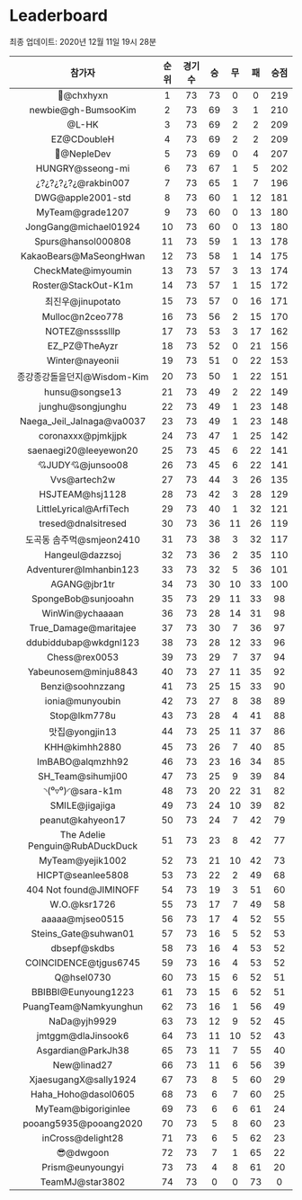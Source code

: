 # Leaderboard
최종 업데이트: 2020년 12월 11일 19시 28분




| 참가자 | 순위 | 경기수 | 승 | 무 | 패 | 승점 |
|:---:|:---:|:---:|:---:|:---:|:---:|:---:|
| 👑@chxhyxn | 1 | 73 | 73 | 0 | 0 | 219 |
| newbie@gh-BumsooKim | 2 | 73 | 69 | 3 | 1 | 210 |
| @L-HK | 3 | 73 | 69 | 2 | 2 | 209 |
| EZ@CDoubleH | 4 | 73 | 69 | 2 | 2 | 209 |
| 💸@NepleDev | 5 | 73 | 69 | 0 | 4 | 207 |
| HUNGRY@sseong-mi | 6 | 73 | 67 | 1 | 5 | 202 |
| ¿?¿?¿?¿?¿@rakbin007 | 7 | 73 | 65 | 1 | 7 | 196 |
| DWG@apple2001-std | 8 | 73 | 60 | 1 | 12 | 181 |
| MyTeam@grade1207 | 9 | 73 | 60 | 0 | 13 | 180 |
| JongGang@michael01924 | 10 | 73 | 60 | 0 | 13 | 180 |
| Spurs@hansol000808 | 11 | 73 | 59 | 1 | 13 | 178 |
| KakaoBears@MaSeongHwan | 12 | 73 | 58 | 1 | 14 | 175 |
| CheckMate@imyoumin | 13 | 73 | 57 | 3 | 13 | 174 |
| Roster@StackOut-K1m | 14 | 73 | 57 | 1 | 15 | 172 |
| 최진우@jinupotato | 15 | 73 | 57 | 0 | 16 | 171 |
| Mulloc@n2ceo778 | 16 | 73 | 56 | 2 | 15 | 170 |
| NOTEZ@nsssslllp | 17 | 73 | 53 | 3 | 17 | 162 |
| EZ_PZ@TheAyzr | 18 | 73 | 52 | 0 | 21 | 156 |
| Winter@nayeonii | 19 | 73 | 51 | 0 | 22 | 153 |
| 종강종강돌을던지@Wisdom-Kim | 20 | 73 | 50 | 1 | 22 | 151 |
| hunsu@songse13 | 21 | 73 | 49 | 2 | 22 | 149 |
| junghu@songjunghu | 22 | 73 | 49 | 1 | 23 | 148 |
| Naega_Jeil_Jalnaga@va0037 | 23 | 73 | 49 | 1 | 23 | 148 |
| coronaxxx@pjmkjjpk | 24 | 73 | 47 | 1 | 25 | 142 |
| saenaegi20@leeyewon20 | 25 | 73 | 45 | 6 | 22 | 141 |
| 💘JUDY💘@junsoo08 | 26 | 73 | 45 | 6 | 22 | 141 |
| Vvs@artech2w | 27 | 73 | 44 | 3 | 26 | 135 |
| HSJTEAM@hsj1128 | 28 | 73 | 42 | 3 | 28 | 129 |
| LittleLyrical@ArfiTech | 29 | 73 | 40 | 1 | 32 | 121 |
| tresed@dnalsitresed | 30 | 73 | 36 | 11 | 26 | 119 |
| 도곡동 솜주먹@smjeon2410 | 31 | 73 | 38 | 3 | 32 | 117 |
| Hangeul@dazzsoj | 32 | 73 | 36 | 2 | 35 | 110 |
| Adventurer@Imhanbin123 | 33 | 73 | 32 | 5 | 36 | 101 |
| AGANG@jbr1tr | 34 | 73 | 30 | 10 | 33 | 100 |
| SpongeBob@sunjooahn | 35 | 73 | 29 | 11 | 33 | 98 |
| WinWin@ychaaaan | 36 | 73 | 28 | 14 | 31 | 98 |
| True_Damage@maritajee | 37 | 73 | 30 | 7 | 36 | 97 |
| ddubiddubap@wkdgnl123 | 38 | 73 | 28 | 12 | 33 | 96 |
| Chess@rex0053 | 39 | 73 | 29 | 7 | 37 | 94 |
| Yabeunosem@minju8843 | 40 | 73 | 27 | 11 | 35 | 92 |
| Benzi@soohnzzang | 41 | 73 | 25 | 15 | 33 | 90 |
| ionia@munyoubin | 42 | 73 | 27 | 8 | 38 | 89 |
| Stop@lkm778u | 43 | 73 | 28 | 4 | 41 | 88 |
| 맛집@yongjin13 | 44 | 73 | 25 | 11 | 37 | 86 |
| KHH@kimhh2880 | 45 | 73 | 26 | 7 | 40 | 85 |
| ImBABO@alqmzhh92 | 46 | 73 | 23 | 16 | 34 | 85 |
| SH_Team@sihumji00 | 47 | 73 | 25 | 9 | 39 | 84 |
| ◝(⁰▿⁰)◜@sara-k1m | 48 | 73 | 20 | 22 | 31 | 82 |
| SMILE@jigajiga | 49 | 73 | 24 | 10 | 39 | 82 |
| peanut@kahyeon17 | 50 | 73 | 24 | 7 | 42 | 79 |
| The Adelie Penguin@RubADuckDuck | 51 | 73 | 23 | 8 | 42 | 77 |
| MyTeam@yejik1002 | 52 | 73 | 21 | 10 | 42 | 73 |
| HICPT@seanlee5808 | 53 | 73 | 22 | 2 | 49 | 68 |
| 404 Not found@JIMINOFF | 54 | 73 | 19 | 3 | 51 | 60 |
| W.O.@ksr1726 | 55 | 73 | 17 | 7 | 49 | 58 |
| aaaaa@mjseo0515 | 56 | 73 | 17 | 4 | 52 | 55 |
| Steins_Gate@suhwan01 | 57 | 73 | 16 | 5 | 52 | 53 |
| dbsepf@skdbs | 58 | 73 | 16 | 4 | 53 | 52 |
| COINCIDENCE@tjgus6745 | 59 | 73 | 16 | 4 | 53 | 52 |
| Q@hsel0730 | 60 | 73 | 15 | 6 | 52 | 51 |
| BBIBBI@Eunyoung1223 | 61 | 73 | 15 | 6 | 52 | 51 |
| PuangTeam@Namkyunghun | 62 | 73 | 16 | 1 | 56 | 49 |
| NaDa@yjh9929 | 63 | 73 | 12 | 9 | 52 | 45 |
| jmtggm@dlaJinsook6 | 64 | 73 | 11 | 10 | 52 | 43 |
| Asgardian@ParkJh38 | 65 | 73 | 11 | 7 | 55 | 40 |
| New@linad27 | 66 | 73 | 11 | 6 | 56 | 39 |
| XjaesugangX@sally1924 | 67 | 73 | 8 | 5 | 60 | 29 |
| Haha_Hoho@dasol0605 | 68 | 73 | 6 | 7 | 60 | 25 |
| MyTeam@bigoriginlee | 69 | 73 | 6 | 6 | 61 | 24 |
| pooang5935@pooang2020 | 70 | 73 | 5 | 8 | 60 | 23 |
| inCross@delight28 | 71 | 73 | 6 | 5 | 62 | 23 |
| 😎@dwgoon | 72 | 73 | 7 | 1 | 65 | 22 |
| Prism@eunyoungyi | 73 | 73 | 4 | 8 | 61 | 20 |
| TeamMJ@star3802 | 74 | 73 | 0 | 0 | 73 | 0 |